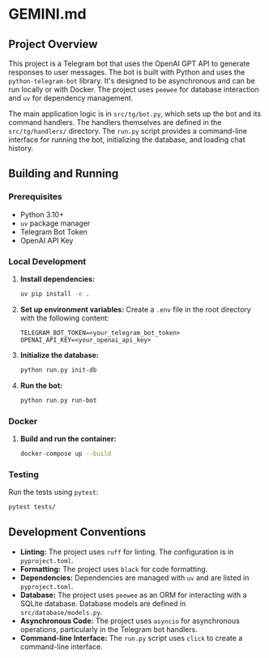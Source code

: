 # GEMINI.md

## Project Overview

This project is a Telegram bot that uses the OpenAI GPT API to generate responses to user messages. The bot is built with Python and uses the `python-telegram-bot` library. It's designed to be asynchronous and can be run locally or with Docker. The project uses `peewee` for database interaction and `uv` for dependency management.

The main application logic is in `src/tg/bot.py`, which sets up the bot and its command handlers. The handlers themselves are defined in the `src/tg/handlers/` directory. The `run.py` script provides a command-line interface for running the bot, initializing the database, and loading chat history.

## Building and Running

### Prerequisites

*   Python 3.10+
*   `uv` package manager
*   Telegram Bot Token
*   OpenAI API Key

### Local Development

1.  **Install dependencies:**
    ```bash
    uv pip install -e .
    ```

2.  **Set up environment variables:**
    Create a `.env` file in the root directory with the following content:
    ```
    TELEGRAM_BOT_TOKEN=<your_telegram_bot_token>
    OPENAI_API_KEY=<your_openai_api_key>
    ```

3.  **Initialize the database:**
    ```bash
    python run.py init-db
    ```

4.  **Run the bot:**
    ```bash
    python run.py run-bot
    ```

### Docker

1.  **Build and run the container:**
    ```bash
    docker-compose up --build
    ```

### Testing

Run the tests using `pytest`:

```bash
pytest tests/
```

## Development Conventions

*   **Linting:** The project uses `ruff` for linting. The configuration is in `pyproject.toml`.
*   **Formatting:** The project uses `black` for code formatting.
*   **Dependencies:** Dependencies are managed with `uv` and are listed in `pyproject.toml`.
*   **Database:** The project uses `peewee` as an ORM for interacting with a SQLite database. Database models are defined in `src/database/models.py`.
*   **Asynchronous Code:** The project uses `asyncio` for asynchronous operations, particularly in the Telegram bot handlers.
*   **Command-line Interface:** The `run.py` script uses `click` to create a command-line interface.
